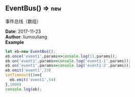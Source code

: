 ## EventBus() ⇒ <code>new</code>
<p>事件总线（数组）</p>

**Date**: 2017-11-23  
**Author**: liumouliang  
**Example**  
```javascript
let eb=new EventBus();
eb.once('event1',params=>console.log(11,params));
eb.on('event1',params=>console.log('event1-1',params));
eb.on('event1',params=>console.log('event1-2',params));
eb.emit('event1',33)
setTimeout(()=>{
  eb.emit('event1',54)
},1000)
console.log(eb);
```
